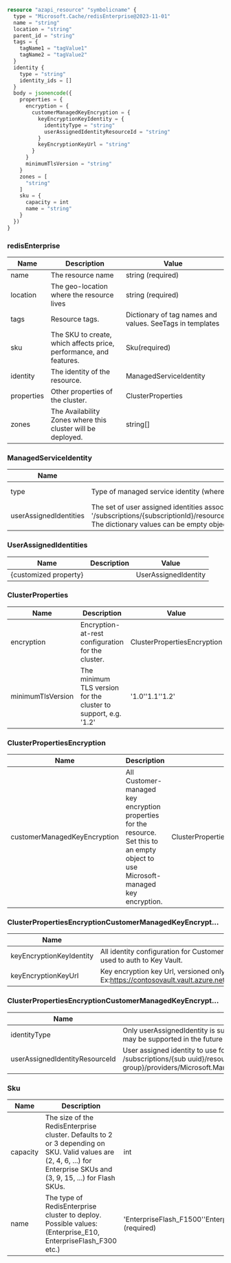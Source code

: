 ```terraform
resource "azapi_resource" "symbolicname" {
  type = "Microsoft.Cache/redisEnterprise@2023-11-01"
  name = "string"
  location = "string"
  parent_id = "string"
  tags = {
    tagName1 = "tagValue1"
    tagName2 = "tagValue2"
  }
  identity {
    type = "string"
    identity_ids = []
  }
  body = jsonencode({
    properties = {
      encryption = {
        customerManagedKeyEncryption = {
          keyEncryptionKeyIdentity = {
            identityType = "string"
            userAssignedIdentityResourceId = "string"
          }
          keyEncryptionKeyUrl = "string"
        }
      }
      minimumTlsVersion = "string"
    }
    zones = [
      "string"
    ]
    sku = {
      capacity = int
      name = "string"
    }
  })
}

```

### redisEnterprise

| Name | Description | Value |
|-|-|-|
| name | The resource name | string (required) |
| location | The geo-location where the resource lives | string (required) |
| tags | Resource tags. | Dictionary of tag names and values. SeeTags in templates |
| sku | The SKU to create, which affects price, performance, and features. | Sku(required) |
| identity | The identity of the resource. | ManagedServiceIdentity |
| properties | Other properties of the cluster. | ClusterProperties |
| zones | The Availability Zones where this cluster will be deployed. | string[] |


### ManagedServiceIdentity

| Name | Description | Value |
|-|-|-|
| type | Type of managed service identity (where both SystemAssigned and UserAssigned types are allowed). | 'None''SystemAssigned''SystemAssigned, UserAssigned''UserAssigned' (required) |
| userAssignedIdentities | The set of user assigned identities associated with the resource. The userAssignedIdentities dictionary keys will be ARM resource ids in the form: '/subscriptions/{subscriptionId}/resourceGroups/{resourceGroupName}/providers/Microsoft.ManagedIdentity/userAssignedIdentities/{identityName}. The dictionary values can be empty objects ({}) in requests. | UserAssignedIdentities |


### UserAssignedIdentities

| Name | Description | Value |
|-|-|-|
| {customized property} |  | UserAssignedIdentity |


### ClusterProperties

| Name | Description | Value |
|-|-|-|
| encryption | Encryption-at-rest configuration for the cluster. | ClusterPropertiesEncryption |
| minimumTlsVersion | The minimum TLS version for the cluster to support, e.g. '1.2' | '1.0''1.1''1.2' |


### ClusterPropertiesEncryption

| Name | Description | Value |
|-|-|-|
| customerManagedKeyEncryption | All Customer-managed key encryption properties for the resource. Set this to an empty object to use Microsoft-managed key encryption. | ClusterPropertiesEncryptionCustomerManagedKeyEncrypt... |


### ClusterPropertiesEncryptionCustomerManagedKeyEncrypt...

| Name | Description | Value |
|-|-|-|
| keyEncryptionKeyIdentity | All identity configuration for Customer-managed key settings defining which identity should be used to auth to Key Vault. | ClusterPropertiesEncryptionCustomerManagedKeyEncrypt... |
| keyEncryptionKeyUrl | Key encryption key Url, versioned only. Ex:https://contosovault.vault.azure.net/keys/contosokek/562a4bb76b524a1493a6afe8e536ee78 | string |


### ClusterPropertiesEncryptionCustomerManagedKeyEncrypt...

| Name | Description | Value |
|-|-|-|
| identityType | Only userAssignedIdentity is supported in this API version; other types may be supported in the future | 'systemAssignedIdentity''userAssignedIdentity' |
| userAssignedIdentityResourceId | User assigned identity to use for accessing key encryption key Url. Ex: /subscriptions/{sub uuid}/resourceGroups/{resource group}/providers/Microsoft.ManagedIdentity/userAssignedIdentities/myId. | string |


### Sku

| Name | Description | Value |
|-|-|-|
| capacity | The size of the RedisEnterprise cluster. Defaults to 2 or 3 depending on SKU. Valid values are (2, 4, 6, ...) for Enterprise SKUs and (3, 9, 15, ...) for Flash SKUs. | int |
| name | The type of RedisEnterprise cluster to deploy. Possible values: (Enterprise_E10, EnterpriseFlash_F300 etc.) | 'EnterpriseFlash_F1500''EnterpriseFlash_F300''EnterpriseFlash_F700''Enterprise_E10''Enterprise_E100''Enterprise_E20''Enterprise_E50' (required) |


